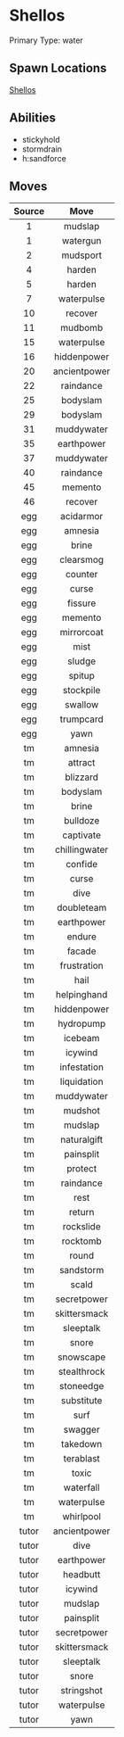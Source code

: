 # Shellos  
Primary Type: water  
  
## Spawn Locations  
[Shellos](/data/spawn_presets/shellos.md)  
  
## Abilities  
  * stickyhold
  * stormdrain
  * h:sandforce
  
  
## Moves  
  
| Source | Move |  
|:---:|:---:|  
| 1 | mudslap |  
| 1 | watergun |  
| 2 | mudsport |  
| 4 | harden |  
| 5 | harden |  
| 7 | waterpulse |  
| 10 | recover |  
| 11 | mudbomb |  
| 15 | waterpulse |  
| 16 | hiddenpower |  
| 20 | ancientpower |  
| 22 | raindance |  
| 25 | bodyslam |  
| 29 | bodyslam |  
| 31 | muddywater |  
| 35 | earthpower |  
| 37 | muddywater |  
| 40 | raindance |  
| 45 | memento |  
| 46 | recover |  
| egg | acidarmor |  
| egg | amnesia |  
| egg | brine |  
| egg | clearsmog |  
| egg | counter |  
| egg | curse |  
| egg | fissure |  
| egg | memento |  
| egg | mirrorcoat |  
| egg | mist |  
| egg | sludge |  
| egg | spitup |  
| egg | stockpile |  
| egg | swallow |  
| egg | trumpcard |  
| egg | yawn |  
| tm | amnesia |  
| tm | attract |  
| tm | blizzard |  
| tm | bodyslam |  
| tm | brine |  
| tm | bulldoze |  
| tm | captivate |  
| tm | chillingwater |  
| tm | confide |  
| tm | curse |  
| tm | dive |  
| tm | doubleteam |  
| tm | earthpower |  
| tm | endure |  
| tm | facade |  
| tm | frustration |  
| tm | hail |  
| tm | helpinghand |  
| tm | hiddenpower |  
| tm | hydropump |  
| tm | icebeam |  
| tm | icywind |  
| tm | infestation |  
| tm | liquidation |  
| tm | muddywater |  
| tm | mudshot |  
| tm | mudslap |  
| tm | naturalgift |  
| tm | painsplit |  
| tm | protect |  
| tm | raindance |  
| tm | rest |  
| tm | return |  
| tm | rockslide |  
| tm | rocktomb |  
| tm | round |  
| tm | sandstorm |  
| tm | scald |  
| tm | secretpower |  
| tm | skittersmack |  
| tm | sleeptalk |  
| tm | snore |  
| tm | snowscape |  
| tm | stealthrock |  
| tm | stoneedge |  
| tm | substitute |  
| tm | surf |  
| tm | swagger |  
| tm | takedown |  
| tm | terablast |  
| tm | toxic |  
| tm | waterfall |  
| tm | waterpulse |  
| tm | whirlpool |  
| tutor | ancientpower |  
| tutor | dive |  
| tutor | earthpower |  
| tutor | headbutt |  
| tutor | icywind |  
| tutor | mudslap |  
| tutor | painsplit |  
| tutor | secretpower |  
| tutor | skittersmack |  
| tutor | sleeptalk |  
| tutor | snore |  
| tutor | stringshot |  
| tutor | waterpulse |  
| tutor | yawn |  
  
